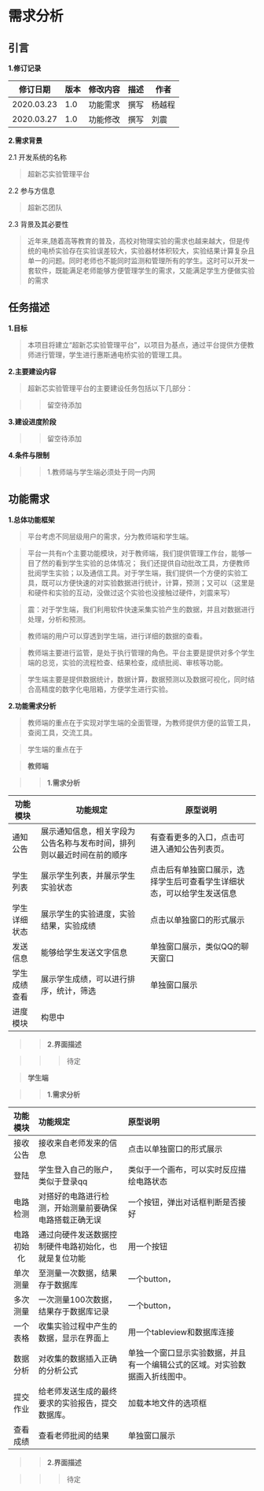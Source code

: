# 需求分析

## 引言

**1.修订记录**

| 修订日期   | 版本 | 修改内容 | 描述 | 作者   |
| ---------- | ---- | -------- | ---- | ------ |
| 2020.03.23 | 1.0  | 功能需求 | 撰写 | 杨越程 |
| 2020.03.27 | 1.0  | 功能修改 | 撰写 | 刘震   |

**2.需求背景**

2.1 开发系统的名称

> 超新芯实验管理平台

2.2 参与方信息

> 超新芯团队

2.3 背景及其必要性

> 近年来,随着高等教育的普及，高校对物理实验的需求也越来越大，但是传统的电桥实验存在实验误差较大，实验器材体积较大，实验结果计算复杂且单一的问题。同时老师也不能同时监测和管理所有的学生。这时可以开发一套软件，既能满足老师能够方便管理学生的需求，又能满足学生方便做实验的需求

## 任务描述

**1.目标** 

> 本项目将建立“超新芯实验管理平台”，以项目为基点，通过平台提供方便教师进行管理，学生进行惠斯通电桥实验的管理工具。

**2.主要建设内容** 

> 超新芯实验管理平台的主要建设任务包括以下几部分：

>> 留空待添加

**3.建设进度阶段** 

>> 留空待添加

**4.条件与限制** 

>> 1.教师端与学生端必须处于同一内网

## 功能需求

**1.总体功能框架** 

> 平台考虑不同层级用户的需求，分为教师端和学生端。

> 平台一共有n个主要功能模块，对于教师端，我们提供管理工作台，能够一目了然的看到学生实验的总体情况； 我们还提供自动批改工具，方便教师批阅学生实验；以及通信工具。对于学生端，我们提供一个方便的实验工具，既可以方便快速的对实验数据进行统计，计算，预测；又可以（这里是和硬件和实验的互动，没做过这个实验也没接触过硬件，刘震来写）

>震：对于学生端，我们利用软件快速采集实验产生的数据，并且对数据进行处理，分析和预测。

> 教师端的用户可以穿透到学生端，进行详细的数据的查看。

> 教师端主要进行监管，是处于执行管理的角色。平台主要是提供对多个学生端的总览，实验的流程检查、结果检查，成绩批阅、审核等功能。

> 学生端主要是提供数据统计，数据计算，数据预测以及数据可视化，同时结合高精度的数字化电阻箱，方便学生进行实验。

**2.功能需求分析** 

> 教师端的重点在于实现对学生端的全面管理，为教师提供方便的监管工具，查阅工具，交流工具。

> 学生端的重点在于

> **教师端** 

>> **1.需求分析** 

| 功能模块     | 功能规定                                                               | 原型说明                                                               |
|--------------|------------------------------------------------------------------------|------------------------------------------------------------------------|
| 通知公告     | 展示通知信息，相关字段为公告名称与发布时间，排列则以最近时间在前的顺序 | 有查看更多的入口，点击可进入通知公告列表页。                           |
| 学生列表     | 展示学生列表，并展示学生实验状态                                       | 点击后有单独窗口展示，选择学生后可查看学生详细状态，可以给学生发送信息 |
| 学生详细状态 | 展示学生的实验进度，实验结果，实验成绩                                 | 点击以单独窗口的形式展示                                               |
| 发送信息     | 能够给学生发送文字信息                                                 | 单独窗口展示，类似QQ的聊天窗口                                         |
| 学生成绩查看 | 展示学生成绩，可以进行排序，统计，筛选                                 | 单独窗口展示                                                           |
| 进度模块     | 构思中                                                                 |                                                                        |

>> **2.界面描述** 

>>> 待定

> **学生端** 

>> **1.需求分析** 

|  功能模块  | 功能规定                                               | 原型说明                                                     |
| :--------: | :----------------------------------------------------- | :----------------------------------------------------------- |
|  接收公告  | 接收来自老师发来的信息                                 | 点击以单独窗口的形式展示                                     |
|    登陆    | 学生登入自己的账户，类似于登录qq                       | 类似于一个画布，可以实时反应描绘电路状态                     |
|  电路检测  | 对搭好的电路进行检测，开始测量前要确保电路搭载正确无误 | 一个按钮，弹出对话框判断是否接好                             |
| 电路初始化 | 通过向硬件发送数据控制硬件电路初始化，也就是复位功能   | 用一个按钮                                                   |
|  单次测量  | 至测量一次数据，结果存于数据库                         | 一个button，                                                 |
|  多次测量  | 一次测量100次数据，结果存于数据库记录                  | 一个button，                                                 |
|  一个表格  | 收集实验过程中产生的数据，显示在界面上                 | 用一个tableview和数据库连接                                  |
|  数据分析  | 对收集的数据插入正确的分析公式                         | 单独一个窗口显示实验数据，并且有一个编辑公式的区域。对实验数据画入折线图中。 |
|  提交作业  | 给老师发送生成的最终要求的实验报告，提交数据库。       | 加载本地文件的选项框                                         |
|  查看成绩  | 查看老师批阅的结果                                     | 单独窗口展示                                                 |

>> **2.界面描述**

>>> 待定
